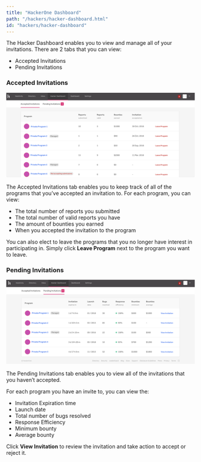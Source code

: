 ```yaml
---
title: "HackerOne Dashboard"
path: "/hackers/hacker-dashboard.html"
id: "hackers/hacker-dashboard"
---
```


The Hacker Dashboard enables you to view and manage all of your invitations. There are 2 tabs that you can view:
* Accepted Invitations
* Pending Invitations

### Accepted Invitations

![hacker dashboard accepted invitations](./images/hacker-dashboard-1.png)

The Accepted Invitations tab enables you to keep track of all of the programs that you’ve accepted an invitation to. For each program, you can view:
* The total number of reports you submitted
* The total number of valid reports you have
* The amount of bounties you earned
* When you accepted the invitation to the program

You can also elect to leave the programs that you no longer have interest in participating in. Simply click <b>Leave Program</b> next to the program you want to leave.

### Pending Invitations

![hacker dashboard pending invitations](./images/hacker-dashboard-2.png)

The Pending Invitations tab enables you to view all of the invitations that you haven’t accepted.

For each program you have an invite to, you can view the:
* Invitation Expiration time
* Launch date
* Total number of bugs resolved
* Response Efficiency
* Minimum bounty
* Average bounty

Click <b>View Invitation</b> to review the invitation and take action to accept or reject it.

